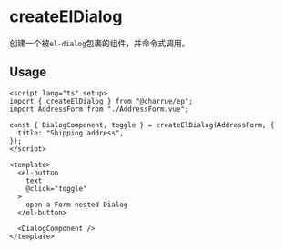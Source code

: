 # createElDialog

创建一个被`el-dialog`包裹的组件，并命令式调用。

## Usage

``` vue
<script lang="ts" setup>
import { createElDialog } from "@charrue/ep";
import AddressForm from "./AddressForm.vue";

const { DialogComponent, toggle } = createElDialog(AddressForm, {
  title: "Shipping address",
});
</script>

<template>
  <el-button
    text
    @click="toggle"
  >
    open a Form nested Dialog
  </el-button>

  <DialogComponent />
</template>
```